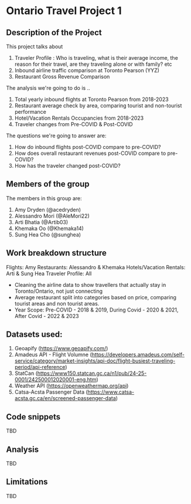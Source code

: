 # Ontario Travel Project 1

## Description of the Project 

This project talks about 
1. Traveler Profile : Who is traveling, what is their average income, the reason for their travel, are they traveling alone or with family? etc 
2. Inbound airline traffic comparison at Toronto Pearson (YYZ)
3. Restaurant Gross Revenue Comparison 

The analysis we're going to do is .. 
1. Total yearly inbound flights at Toronto Pearson from 2018-2023
2. Restaurant average check by area, comparing tourist and non-tourist performance
3. Hotel/Vacation Rentals Occupancies from 2018-2023
4. Traveler changes from Pre-COVID & Post-COVID

The questions we're going to answer are: 
1. How do inbound flights post-COVID compare to pre-COVID? 
2. How does overall restaurant revenues post-COVID compare to pre-COVID? 
3. How has the traveler changed post-COVID? 

## Members of the group

The members in this group are: 
1. Amy Dryden (@acedryden)
2. Alessandro Mori (@AleMori22)
3. Arti Bhatia (@Artib03)
4. Khemaka Oo (@Khemaka14)
5. Sung Hea Cho (@sunghea)

## Work breakdown structure
Flights: Amy
Restaurants: Alessandro & Khemaka 
Hotels/Vacation Rentals: Arti & Sung Hea 
Traveler Profile: All 
- Cleaning the airline data to show travellers that actually stay in Toronto/Ontario, not just connecting
- Average restaurant split into categories based on price, comparing tourist areas and non tourist areas. 
- Year Scope: Pre-COVID - 2018 & 2019, During Covid - 2020 & 2021, After Covid - 2022 & 2023

## Datasets used: 

1. Geoapify (https://www.geoapify.com/)
2. Amadeus API - Flight Volumne (https://developers.amadeus.com/self-service/category/market-insights/api-doc/flight-busiest-traveling-period/api-reference)
3. StatCan (https://www150.statcan.gc.ca/n1/pub/24-25-0001/242500012020001-eng.htm)
4. Weather API (https://openweathermap.org/api)
5. Catsa-Acsta Passenger Data (https://www.catsa-acsta.gc.ca/en/screened-passenger-data)

## Code snippets
TBD

## Analysis 

TBD

## Limitations
TBD
